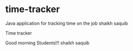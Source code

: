 # time-tracker
Java application for tracking time on the job
shaikh saquib

Time tracker

Good morning Students!!!
shaikh saquib
